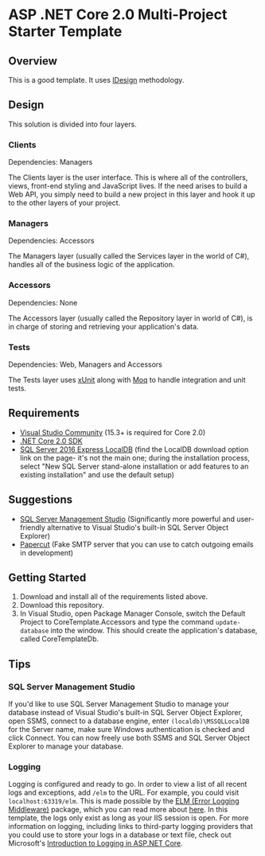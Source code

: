 # ASP .NET Core 2.0 Multi-Project Starter Template

## Overview
This is a good template. It uses [IDesign](http://www.idesign.net/ "IDesign") methodology.

## Design
This solution is divided into four layers. 

### Clients
Dependencies: Managers

The Clients layer is the user interface. This is where all of the controllers, views, front-end styling and JavaScript lives. If the need arises to build a Web API, you simply need to build a new project in this layer and hook it up to the other layers of your project.

### Managers
Dependencies: Accessors

The Managers layer (usually called the Services layer in the world of C#), handles all of the business logic of the application.

### Accessors
Dependencies: None

The Accessors layer (usually called the Repository layer in world of C#), is in charge of storing and retrieving your application's data.

### Tests
Dependencies: Web, Managers and Accessors

The Tests layer uses [xUnit](https://xunit.github.io/ "xUnit") along with [Moq](https://github.com/moq/moq4 "Moq") to handle integration and unit tests.

## Requirements
* [Visual Studio Community](https://www.visualstudio.com/downloads/ "Visual Studio Community") (15.3+ is required for Core 2.0)
* [.NET Core 2.0 SDK](https://www.microsoft.com/net/download/core ".NET Core 2.0 SDK")
* [SQL Server 2016 Express LocalDB](https://www.microsoft.com/en-us/sql-server/sql-server-editions-express "SQL Server 2016 Express LocalDB") (find the LocalDB download option link on the page- it's not the main one; during the installation process, select "New SQL Server stand-alone installation or add features to an existing installation" and use the default setup)

## Suggestions
* [SQL Server Management Studio](https://docs.microsoft.com/en-us/sql/ssms/download-sql-server-management-studio-ssms "SQL Server Management Studio") (Significantly more powerful and user-friendly alternative to Visual Studio's built-in SQL Server Object Explorer)
* [Papercut](https://github.com/ChangemakerStudios/Papercut "Papercut") (Fake SMTP server that you can use to catch outgoing emails in development)

## Getting Started
1. Download and install all of the requirements listed above.
2. Download this repository.
3. In Visual Studio, open Package Manager Console, switch the Default Project to CoreTemplate.Accessors and type the command `update-database` into the window. This should create the application's database, called CoreTemplateDb.

## Tips

### SQL Server Management Studio
If you'd like to use SQL Server Management Studio to manage your database instead of Visual Studio's built-in SQL Server Object Explorer, open SSMS, connect to a database engine, enter `(localdb)\MSSQLLocalDB` for the Server name, make sure Windows authentication is checked and click Connect. You can now freely use both SSMS and SQL Server Object Explorer to manage your database.

### Logging
Logging is configured and ready to go. In order to view a list of all recent logs and exceptions, add `/elm` to the URL. For example, you could visit `localhost:63319/elm`. This is made possible by the [ELM (Error Logging Middleware)](https://www.nuget.org/packages/Microsoft.AspNetCore.Diagnostics.Elm/ "ELM (Error Logging Middleware)") package, which you can read more about [here](http://www.talkingdotnet.com/aspnet-core-diagnostics-middleware-error-handling/#UseElmPage "app.UseElmPage() and app.UseElmCapture()"). In this template, the logs only exist as long as your IIS session is open. For more information on logging, including links to third-party logging providers that you could use to store your logs in a database or text file, check out Microsoft's [Introduction to Logging in ASP.NET Core](https://docs.microsoft.com/en-us/aspnet/core/fundamentals/logging?tabs=aspnetcore2x "Introduction to Logging in ASP.NET Core").
